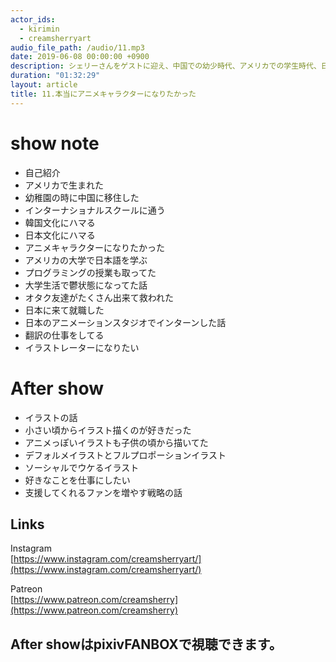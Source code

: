 ```yaml
---
actor_ids:
  - kirimin
  - creamsherryart
audio_file_path: /audio/11.mp3
date: 2019-06-08 00:00:00 +0900
description: シェリーさんをゲストに迎え、中国での幼少時代、アメリカでの学生時代、日本でのお仕事などについて話しました。
duration: "01:32:29"
layout: article
title: 11.本当にアニメキャラクターになりたかった
---
```


# show note

- 自己紹介
- アメリカで生まれた
- 幼稚園の時に中国に移住した
- インターナショナルスクールに通う
- 韓国文化にハマる
- 日本文化にハマる
- アニメキャラクターになりたかった
- アメリカの大学で日本語を学ぶ
- プログラミングの授業も取ってた
- 大学生活で鬱状態になってた話
- オタク友達がたくさん出来て救われた
- 日本に来て就職した
- 日本のアニメーションスタジオでインターンした話
- 翻訳の仕事をしてる
- イラストレーターになりたい

# After show

- イラストの話
- 小さい頃からイラスト描くのが好きだった
- アニメっぽいイラストも子供の頃から描いてた
- デフォルメイラストとフルプロポーションイラスト
- ソーシャルでウケるイラスト
- 好きなことを仕事にしたい
- 支援してくれるファンを増やす戦略の話

## Links
Instagram  
[https://www.instagram.com/creamsherryart/](https://www.instagram.com/creamsherryart/)

Patreon  
[https://www.patreon.com/creamsherry](https://www.patreon.com/creamsherry)


## After showはpixivFANBOXで視聴できます。

<!-- [https://www.pixiv.net/fanbox/creator/13627594/post/371974](https://www.pixiv.net/fanbox/creator/13627594/post/371974) -->